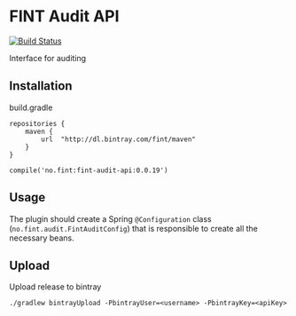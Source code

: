 # FINT Audit API

[![Build Status](https://travis-ci.org/FINTlibs/fint-audit-api.svg?branch=master)](https://travis-ci.org/FINTlibs/fint-audit-api)

Interface for auditing

## Installation

build.gradle

```
repositories {
    maven {
        url  "http://dl.bintray.com/fint/maven"
    }
}

compile('no.fint:fint-audit-api:0.0.19')
```

## Usage

The plugin should create a Spring `@Configuration` class (`no.fint.audit.FintAuditConfig`) that is responsible to create all the necessary beans.


## Upload

Upload release to bintray

`./gradlew bintrayUpload -PbintrayUser=<username> -PbintrayKey=<apiKey>`